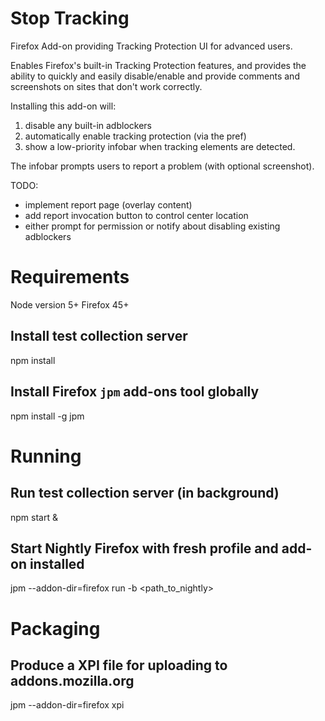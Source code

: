 # Stop Tracking
Firefox Add-on providing Tracking Protection UI for advanced users.

Enables Firefox's built-in Tracking Protection features, and provides
the ability to quickly and easily disable/enable and provide comments
and screenshots on sites that don't work correctly.

Installing this add-on will:

 1. disable any built-in adblockers
 2. automatically enable tracking protection (via the pref)
 3. show a low-priority infobar when tracking elements are detected.

The infobar prompts users to report a problem (with optional screenshot).

TODO:
 * implement report page (overlay content)
 * add report invocation button to control center location
 * either prompt for permission or notify about disabling existing adblockers

# Requirements

  Node version 5+
  Firefox 45+

## Install test collection server
  npm install

## Install Firefox `jpm` add-ons tool globally
  npm install -g jpm

# Running

## Run test collection server (in background)
  npm start &

## Start Nightly Firefox with fresh profile and add-on installed
  jpm --addon-dir=firefox run -b <path_to_nightly>

# Packaging

## Produce a XPI file for uploading to addons.mozilla.org
  jpm --addon-dir=firefox xpi

